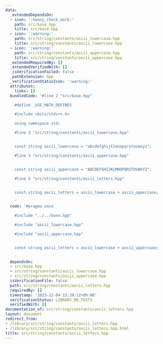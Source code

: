 ```yaml
---
data:
  _extendedDependsOn:
  - icon: ':heavy_check_mark:'
    path: src/base.hpp
    title: src/base.hpp
  - icon: ':warning:'
    path: src/string/constants/ascii_lowercase.hpp
    title: src/string/constants/ascii_lowercase.hpp
  - icon: ':warning:'
    path: src/string/constants/ascii_uppercase.hpp
    title: src/string/constants/ascii_uppercase.hpp
  _extendedRequiredBy: []
  _extendedVerifiedWith: []
  _isVerificationFailed: false
  _pathExtension: hpp
  _verificationStatusIcon: ':warning:'
  attributes:
    links: []
  bundledCode: '#line 2 "src/base.hpp"

    #define _USE_MATH_DEFINES

    #include <bits/stdc++.h>

    using namespace std;

    #line 3 "src/string/constants/ascii_lowercase.hpp"


    const string ascii_lowercase = "abcdefghijklmnopqrstuvwxyz";

    #line 3 "src/string/constants/ascii_uppercase.hpp"


    const string ascii_uppercase = "ABCDEFGHIJKLMNOPQRSTUVWXYZ";

    #line 5 "src/string/constants/ascii_letters.hpp"


    const string ascii_letters = ascii_lowercase + ascii_uppercase;

    '
  code: '#pragma once

    #include "../../base.hpp"

    #include "ascii_lowercase.hpp"

    #include "ascii_uppercase.hpp"


    const string ascii_letters = ascii_lowercase + ascii_uppercase;

    '
  dependsOn:
  - src/base.hpp
  - src/string/constants/ascii_lowercase.hpp
  - src/string/constants/ascii_uppercase.hpp
  isVerificationFile: false
  path: src/string/constants/ascii_letters.hpp
  requiredBy: []
  timestamp: '2023-12-04 15:39:12+09:00'
  verificationStatus: LIBRARY_NO_TESTS
  verifiedWith: []
documentation_of: src/string/constants/ascii_letters.hpp
layout: document
redirect_from:
- /library/src/string/constants/ascii_letters.hpp
- /library/src/string/constants/ascii_letters.hpp.html
title: src/string/constants/ascii_letters.hpp
---
```

